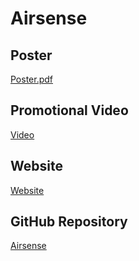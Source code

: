 # Airsense

## Poster   
[Poster.pdf](https://github.com/luisbfsousa/Airsense/blob/main/Cartaz_students%40DETI.pdf)  

## Promotional Video  
[Video](https://youtu.be/vXNt7hGofNc)

## Website   
[Website](https://luisbfsousa.github.io/Airsense/)  

## GitHub Repository
[Airsense](https://github.com/luisbfsousa/Airsense)  



